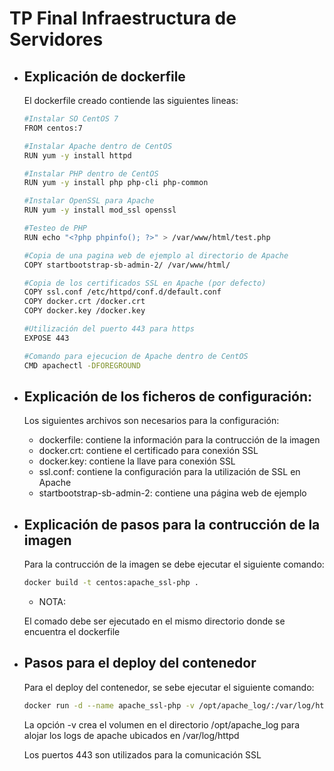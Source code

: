 # TP Final Infraestructura de Servidores

- ## Explicación de dockerfile

  El dockerfile creado contiende las siguientes lineas:

  ```bash
  #Instalar SO CentOS 7
  FROM centos:7
  
  #Instalar Apache dentro de CentOS
  RUN yum -y install httpd
  
  #Instalar PHP dentro de CentOS
  RUN yum -y install php php-cli php-common
  
  #Instalar OpenSSL para Apache
  RUN yum -y install mod_ssl openssl
  
  #Testeo de PHP
  RUN echo "<?php phpinfo(); ?>" > /var/www/html/test.php
  
  #Copia de una pagina web de ejemplo al directorio de Apache
  COPY startbootstrap-sb-admin-2/ /var/www/html/
  
  #Copia de los certificados SSL en Apache (por defecto)
  COPY ssl.conf /etc/httpd/conf.d/default.conf
  COPY docker.crt /docker.crt
  COPY docker.key /docker.key
  
  #Utilización del puerto 443 para https
  EXPOSE 443
  
  #Comando para ejecucion de Apache dentro de CentOS
  CMD apachectl -DFOREGROUND
  
  ```

- ## Explicación de los ficheros de configuración:

  Los siguientes archivos son necesarios para la configuración:

  - dockerfile: contiene la información para la contrucción de la imagen
  - docker.crt: contiene el certificado para conexión SSL
  - docker.key: contiene la llave para conexión SSL
  - ssl.conf: contiene la configuración para la utilización de SSL en Apache
  - startbootstrap-sb-admin-2: contiene una página web de ejemplo



- ## Explicación de pasos para la contrucción de la imagen

  Para la contrucción de la imagen se debe ejecutar el siguiente comando:

  ```bash
  docker build -t centos:apache_ssl-php .
  ```

  - NOTA:

  El comado debe ser ejecutado en el mismo directorio donde se encuentra el dockerfile

- ## Pasos para el deploy del contenedor

  Para el deploy del contenedor, se sebe ejecutar el siguiente comando:

  ```bash
  docker run -d --name apache_ssl-php -v /opt/apache_log/:/var/log/httpd -p 443:443 centos:apache_ssl-php
  ```

  La opción -v crea el volumen en el directorio /opt/apache_log para alojar los logs de apache ubicados en /var/log/httpd

  Los puertos 443 son utilizados para la comunicación SSL
